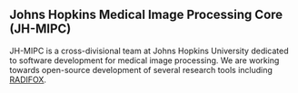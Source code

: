 ## Johns Hopkins Medical Image Processing Core (JH-MIPC)

JH-MIPC is a cross-divisional team at Johns Hopkins University dedicated to software development for medical image processing.
We are working towards open-source development of several research tools including [RADIFOX](https://github.com/jh-mipc/radifox).
